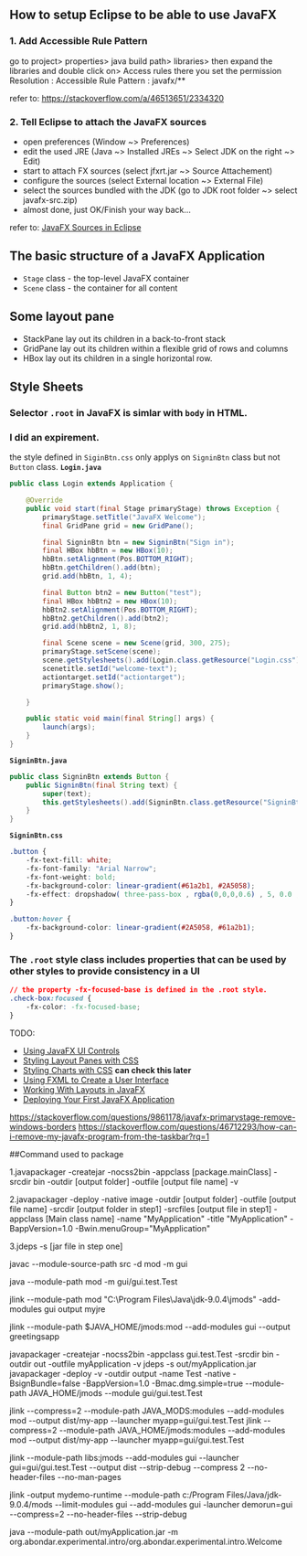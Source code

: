 ## How to setup Eclipse to be able to use JavaFX
### 1. Add Accessible Rule Pattern
go to project> properties> java build path> libraries> then expand the libraries and double click on> Access rules there you set the permission Resolution : Accessible Rule Pattern : javafx/**

refer to: https://stackoverflow.com/a/46513651/2334320

### 2. Tell Eclipse to attach the JavaFX sources
+ open preferences (Window ~> Preferences)
+ edit the used JRE (Java ~> Installed JREs ~> Select JDK on the right ~> Edit)
+ start to attach FX sources (select jfxrt.jar ~> Source Attachement)
+ configure the sources (select External location ~> External File)
+ select the sources bundled with the JDK (go to JDK root folder ~> select javafx-src.zip)
+ almost done, just OK/Finish your way back…

refer to: [JavaFX Sources in Eclipse](https://blog.codefx.org/tools/javafx-sources-in-eclipse/)

## The basic structure of a JavaFX Application
- `Stage` class - the top-level JavaFX container
- `Scene` class - the container for all content

## Some layout pane
- StackPane
   lay out its children in a back-to-front stack
- GridPane
   lay out its children within a flexible grid of rows and columns
- HBox
   lay out its children in a single horizontal row.
   
## Style Sheets
### Selector `.root` in JavaFX is simlar with `body` in HTML.

### I did an expirement.
the style defined in `SiginBtn.css` only applys on `SigninBtn` class but not `Button` class.
**`Login.java`**
```java
public class Login extends Application {

	@Override
	public void start(final Stage primaryStage) throws Exception {
		primaryStage.setTitle("JavaFX Welcome");
		final GridPane grid = new GridPane();

		final SigninBtn btn = new SigninBtn("Sign in");
		final HBox hbBtn = new HBox(10);
		hbBtn.setAlignment(Pos.BOTTOM_RIGHT);
		hbBtn.getChildren().add(btn);
		grid.add(hbBtn, 1, 4);

		final Button btn2 = new Button("test");
		final HBox hbBtn2 = new HBox(10);
		hbBtn2.setAlignment(Pos.BOTTOM_RIGHT);
		hbBtn2.getChildren().add(btn2);
		grid.add(hbBtn2, 1, 8);

		final Scene scene = new Scene(grid, 300, 275);
		primaryStage.setScene(scene);
		scene.getStylesheets().add(Login.class.getResource("Login.css").toExternalForm());
		scenetitle.setId("welcome-text");
		actiontarget.setId("actiontarget");
		primaryStage.show();

	}

	public static void main(final String[] args) {
		launch(args);
	}
}
```
**`SigninBtn.java`**
```java
public class SigninBtn extends Button {
	public SigninBtn(final String text) {
		super(text);
		this.getStylesheets().add(SigninBtn.class.getResource("SigninBtn.css").toExternalForm());
	}
}
```
**`SigninBtn.css`**
```css
.button {
    -fx-text-fill: white;
    -fx-font-family: "Arial Narrow";
    -fx-font-weight: bold;
    -fx-background-color: linear-gradient(#61a2b1, #2A5058);
    -fx-effect: dropshadow( three-pass-box , rgba(0,0,0,0.6) , 5, 0.0 , 0 , 1 );
}

.button:hover {
    -fx-background-color: linear-gradient(#2A5058, #61a2b1);
}
```

### The `.root` style class includes properties that can be used by other styles to provide consistency in a UI

```css
// the property -fx-focused-base is defined in the .root style. 
.check-box:focused {
    -fx-color: -fx-focused-base;
}
```

TODO:
+ [Using JavaFX UI Controls](https://docs.oracle.com/javafx/2/ui_controls/jfxpub-ui_controls.htm)
+ [Styling Layout Panes with CSS](https://docs.oracle.com/javafx/2/layout/style_css.htm)
+ [Styling Charts with CSS](https://docs.oracle.com/javafx/2/charts/css-styles.htm) **can check this later**
+ [Using FXML to Create a User Interface](https://docs.oracle.com/javafx/2/get_started/fxml_tutorial.htm#CIHHGHJJ)
+ [Working With Layouts in JavaFX](https://docs.oracle.com/javafx/2/layout/jfxpub-layout.htm)
+ [Deploying Your First JavaFX Application](https://docs.oracle.com/javafx/2/get_started/basic_deployment.htm#BABIDHGA)

https://stackoverflow.com/questions/9861178/javafx-primarystage-remove-windows-borders
https://stackoverflow.com/questions/46712293/how-can-i-remove-my-javafx-program-from-the-taskbar?rq=1

##Command used to package

1.javapackager -createjar -nocss2bin -appclass [package.mainClass] -srcdir bin -outdir [output folder] -outfile [output file name] -v

2.javapackager -deploy -native image -outdir [output folder] -outfile [output file name] -srcdir [output folder in step1] -srcfiles [output file in step1] -appclass [Main class name] -name "MyApplication" -title "MyApplication" -BappVersion=1.0 -Bwin.menuGroup="MyApplication"

3.jdeps -s [jar file in step one]

javac --module-source-path src -d mod -m gui

java --module-path mod -m gui/gui.test.Test

jlink --module-path mod "C:\Program Files\Java\jdk-9.0.4\jmods" -add-modules gui output myjre

jlink --module-path $JAVA_HOME/jmods:mod --add-modules gui --output greetingsapp


javapackager -createjar -nocss2bin -appclass gui.test.Test -srcdir bin -outdir out -outfile myApplication -v
jdeps -s out/myApplication.jar
javapackager -deploy -v -outdir output -name Test -native -BsignBundle=false -BappVersion=1.0 -Bmac.dmg.simple=true --module-path JAVA_HOME/jmods --module gui/gui.test.Test



jlink --compress=2 --module-path JAVA_MODS:modules --add-modules mod --output dist/my-app --launcher myapp=gui/gui.test.Test 
jlink --compress=2 --module-path JAVA_HOME/jmods:modules --add-modules mod --output dist/my-app --launcher myapp=gui/gui.test.Test

jlink --module-path libs:jmods --add-modules gui --launcher gui=gui/gui.test.Test --output dist --strip-debug --compress 2 --no-header-files --no-man-pages


jlink -output mydemo-runtime --module-path c:/Program Files/Java/jdk-9.0.4/mods --limit-modules gui --add-modules gui -launcher demorun=gui --compress=2 --no-header-files --strip-debug


java --module-path out/myApplication.jar -m org.abondar.experimental.intro/org.abondar.experimental.intro.Welcome
